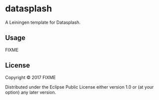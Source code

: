 # datasplash

A Leiningen template for Datasplash.

## Usage

FIXME

## License

Copyright © 2017 FIXME

Distributed under the Eclipse Public License either version 1.0 or (at
your option) any later version.
